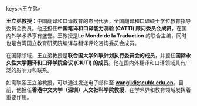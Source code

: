 keys:<王立弟>


**王立弟教授**：中国翻译和口译教育的杰出代表，全国翻译和口译硕士学位教育指导委员会委员。他还担任**中国笔译和口译能力测验 (CATTI) 顾问委员会成员**，在国内外学术界享有盛誉。王教授是**Le Monde de la Traduction** 的联合主编，同时也是台湾国立教育研究院编译与翻译评论咨询委员会成员。

在国际领域，王立弟教授是**联合国大学外联计划执行委员会的成员**，并担任**国际永久性大学翻译和口译学院会议 (CIUTI) 的成员**。他在国内外翻译和口译领域具有广泛的影响力和联系。

如需联系王立弟教授，可以通过发送电子邮件至 **wanglidi@cuhk.edu.cn**。目前，他担任**香港中文大学（深圳）人文社科学院教授**，在学术界和教育领域发挥着重要作用。